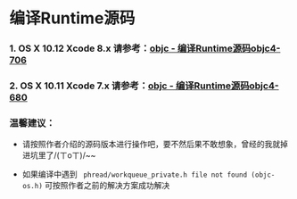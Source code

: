 # 编译Runtime源码

### 1. OS X 10.12 Xcode 8.x 请参考：[objc - 编译Runtime源码objc4-706](http://blog.csdn.net/WOTors/article/details/54426316?locationNum=7&fps=1)

### 2. OS X 10.11 Xcode 7.x 请参考：[objc - 编译Runtime源码objc4-680](https://blog.csdn.net/wotors/article/details/52489464)

### 温馨建议：

- 请按照作者介绍的源码版本进行操作吧，要不然后果不敢想象，曾经的我就掉进坑里了/(ㄒoㄒ)/~~

- 如果编译中遇到 ` phread/workqueue_private.h file not found (objc-os.h)` 可按照作者之前的解决方案成功解决
